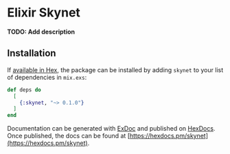 # Elixir Skynet

**TODO: Add description**

## Installation

If [available in Hex](https://hex.pm/docs/publish), the package can be installed
by adding `skynet` to your list of dependencies in `mix.exs`:

```elixir
def deps do
  [
    {:skynet, "~> 0.1.0"}
  ]
end
```

Documentation can be generated with [ExDoc](https://github.com/elixir-lang/ex_doc)
and published on [HexDocs](https://hexdocs.pm). Once published, the docs can
be found at [https://hexdocs.pm/skynet](https://hexdocs.pm/skynet).

